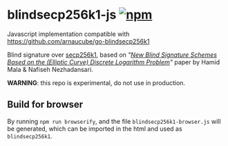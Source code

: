 # blindsecp256k1-js [![npm](https://img.shields.io/npm/v/blindsecp256k1)](https://img.shields.io/npm/v/blindsecp256k1)

Javascript implementation compatible with https://github.com/arnaucube/go-blindsecp256k1

Blind signature over [secp256k1](https://en.bitcoin.it/wiki/Secp256k1), based on *"[New Blind Signature Schemes Based on the (Elliptic Curve) Discrete Logarithm Problem](https://sci-hub.do/10.1109/ICCKE.2013.6682844)"* paper by Hamid Mala & Nafiseh Nezhadansari.

**WARNING**: this repo is experimental, do not use in production.

## Build for browser
By running `npm run browserify`, and the file `blindsecp256k1-browser.js` will be generated, which can be imported in the html and used as `blindsecp256k1`.
